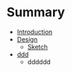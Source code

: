 # Summary

* [Introduction](README.md)
* [Design](Design/README.md)
   * [Sketch](Design/sketch.md)
* [ddd](dddd/ddd.md)
   * dddddd

